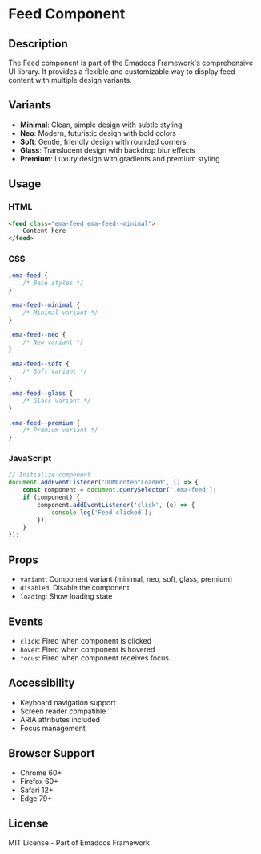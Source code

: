 # Feed Component

## Description
The Feed component is part of the Emadocs Framework's comprehensive UI library. It provides a flexible and customizable way to display feed content with multiple design variants.

## Variants
- **Minimal**: Clean, simple design with subtle styling
- **Neo**: Modern, futuristic design with bold colors
- **Soft**: Gentle, friendly design with rounded corners
- **Glass**: Translucent design with backdrop blur effects
- **Premium**: Luxury design with gradients and premium styling

## Usage

### HTML
```html
<feed class="ema-feed ema-feed--minimal">
    Content here
</feed>
```

### CSS
```css
.ema-feed {
    /* Base styles */
}

.ema-feed--minimal {
    /* Minimal variant */
}

.ema-feed--neo {
    /* Neo variant */
}

.ema-feed--soft {
    /* Soft variant */
}

.ema-feed--glass {
    /* Glass variant */
}

.ema-feed--premium {
    /* Premium variant */
}
```

### JavaScript
```javascript
// Initialize component
document.addEventListener('DOMContentLoaded', () => {
    const component = document.querySelector('.ema-feed');
    if (component) {
        component.addEventListener('click', (e) => {
            console.log('Feed clicked');
        });
    }
});
```

## Props
- `variant`: Component variant (minimal, neo, soft, glass, premium)
- `disabled`: Disable the component
- `loading`: Show loading state

## Events
- `click`: Fired when component is clicked
- `hover`: Fired when component is hovered
- `focus`: Fired when component receives focus

## Accessibility
- Keyboard navigation support
- Screen reader compatible
- ARIA attributes included
- Focus management

## Browser Support
- Chrome 60+
- Firefox 60+
- Safari 12+
- Edge 79+

## License
MIT License - Part of Emadocs Framework
